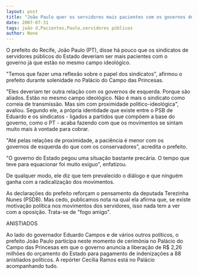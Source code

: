 ```yaml
---
layout: post
title: "João Paulo quer os servidores mais pacientes com os governos de esquerda "
date: 2007-07-31
tags: joão d,Pacientes,Paulo,servidores públicos
author: None
---
```

O prefeito do Recife, Jo&atilde;o Paulo (PT), disse h&aacute; pouco que os sindicatos de servidores p&uacute;blicos do Estado deveriam ser mais pacientes com o governo&nbsp;j&aacute; que est&atilde;o no mesmo campo ideol&oacute;gico. 

&quot;Temos que fazer uma reflex&atilde;o sobre o papel dos sindicatos&quot;, afirmou o prefeito durante solenidade no Pal&aacute;cio do Campo das Princesas. 

&quot;Eles deveriam ter outra rela&ccedil;&atilde;o com os governos de esquerda. Porque s&atilde;o aliados. Est&atilde;o no mesmo campo ideol&oacute;gico. N&atilde;o &eacute; mais o sindicato como correia de transmiss&atilde;o. Mas sim com proximidade pol&iacute;tico-ideol&oacute;gica&quot;, avaliou. 
Segundo ele, a pr&oacute;pria identidade que existe entre o PSB de Eduardo e os sindicatos - ligados a partidos que comp&otilde;em a base do governo, como o PT - acaba fazendo com que os movimentos se sintam muito mais &agrave; vontade para cobrar. 

&quot;At&eacute; pelas rela&ccedil;&otilde;es de proximidade, a paci&ecirc;ncia&nbsp;&eacute; menor com os governos&nbsp;de esquerda&nbsp;do que com os conservadores&quot;, acredita o prefeito. 

&quot;O governo do Estado pegou uma situa&ccedil;&atilde;o bastante prec&aacute;ria. O tempo que teve para equacionar foi muito ex&iacute;guo&quot;, enfatizou. 

De qualquer modo, ele diz que tem prevalecido o di&aacute;logo e que ningu&eacute;m ganha com a radicaliza&ccedil;&atilde;o dos movimentos. 

As declara&ccedil;&otilde;es do prefeito refor&ccedil;am o pensamento da deputada Terezinha Nunes (PSDB). Mas cedo, publicamos nota na qual ela afirma que, se existe motiva&ccedil;&atilde;o pol&iacute;tica nos movimentos dos servidores, isso nada tem a ver com a oposi&ccedil;&atilde;o. Trata-se de &quot;fogo amigo&quot;. 

ANISTIADOS 

Ao lado do governador Eduardo Campos e de v&aacute;rios outros pol&iacute;ticos, o prefeito Jo&atilde;o Paulo participa neste momento de cerim&ocirc;nia no Pal&aacute;cio do Campo das Princesas em que o governo anuncia a libera&ccedil;&atilde;o de R$ 2,26 milh&otilde;es do or&ccedil;amento do Estado para pagamento de indeniza&ccedil;&otilde;es a 88 anistiados pol&iacute;ticos.
A rep&oacute;rter Cec&iacute;lia Ramos est&aacute; no Pal&aacute;cio acompanhando tudo. 
